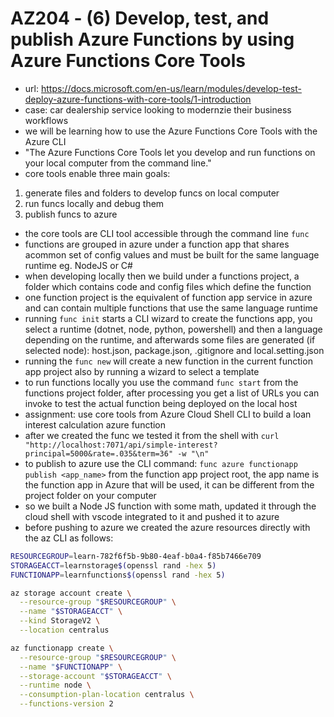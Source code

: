 # AZ204 - (6) Develop, test, and publish Azure Functions by using Azure Functions Core Tools

- url: <https://docs.microsoft.com/en-us/learn/modules/develop-test-deploy-azure-functions-with-core-tools/1-introduction>
- case: car dealership service looking to modernzie their business workflows
- we will be learning how to use the Azure Functions Core Tools with the Azure CLI
- "The Azure Functions Core Tools let you develop and run functions on your local computer from the command line."
- core tools enable three main goals:

1. generate files and folders to develop funcs on local computer
2. run funcs locally and debug them
3. publish funcs to azure

- the core tools are CLI tool accessible through the command line `func`
- functions are grouped in azure under a function app that shares acommon set of config values and must be built for the same language runtime eg. NodeJS or C#
- when developing locally then we build under a functions project, a folder which contains code and config files which define the function
- one function project is the equivalent of function app service in azure and can contain multiple functions that use the same language runtime
- running `func init` starts a CLI wizard to create the functions app, you select a runtime (dotnet, node, python, powershell) and then a language depending on the runtime, and afterwards some files are generated (if selected node): host.json, package.json, .gitignore and local.setting.json
-  running the `func new` will create a new function in the current function app project also by running a wizard to select a template
-  to run functions locally you use the command `func start` from the functions project folder, after processing you get a list of URLs you can invoke to test the actual function being deployed on the local host
- assignment: use core tools from Azure Cloud Shell CLI to build a loan interest calculation azure function
- after we created the func we tested it from the shell with `curl "http://localhost:7071/api/simple-interest?principal=5000&rate=.035&term=36" -w "\n"`
- to publish to azure use the CLI command: `func azure functionapp publish <app_name>` from the function app project root, the app name is the function app in Azure that will be used, it can be different from the project folder on your computer
- so we built a Node JS function with some math, updated it through the cloud shell with vscode integrated to it and pushed it to azure
- before pushing to azure we created the azure resources directly with the az CLI as follows:

```bash
RESOURCEGROUP=learn-782f6f5b-9b80-4eaf-b0a4-f85b7466e709
STORAGEACCT=learnstorage$(openssl rand -hex 5)
FUNCTIONAPP=learnfunctions$(openssl rand -hex 5)

az storage account create \
  --resource-group "$RESOURCEGROUP" \
  --name "$STORAGEACCT" \
  --kind StorageV2 \
  --location centralus

az functionapp create \
  --resource-group "$RESOURCEGROUP" \
  --name "$FUNCTIONAPP" \
  --storage-account "$STORAGEACCT" \
  --runtime node \
  --consumption-plan-location centralus \
  --functions-version 2
```
